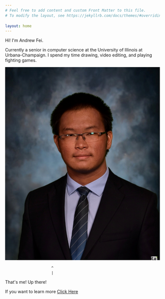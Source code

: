 ```yaml
---
# Feel free to add content and custom Front Matter to this file.
# To modify the layout, see https://jekyllrb.com/docs/themes/#overriding-theme-defaults

layout: home
---
```


Hi! I'm Andrew Fei.

Currently a senior in computer science at the University of Illinois at Urbana-Champaign. I spend my time drawing, video editing, and playing fighting games.

![image](images/me.jpg)

                         ^
                         |
That's me! Up there!

If you want to learn more [Click Here](about)
